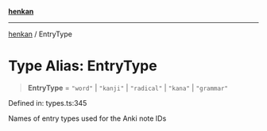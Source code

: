 [**henkan**](../README.md)

***

[henkan](../README.md) / EntryType

# Type Alias: EntryType

> **EntryType** = `"word"` \| `"kanji"` \| `"radical"` \| `"kana"` \| `"grammar"`

Defined in: types.ts:345

Names of entry types used for the Anki note IDs

